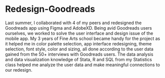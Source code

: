 # Redesign-Goodreads
Last summer, I collaborated with 4 of my peers and redesigned the Goodreads app using Figma and AdobeXD. Being avid Goodreads users ourselves, we worked to solve the user interface and design issue of the mobile app. My 3 years of Fine Arts school became handy for the project as it helped me in color palette selection, app interface redesigning, theme selection, font style, color and sizing, all done according to the user data gained from the 50+ interviews with Goodreads users. The data analysis and data visualization knowledge of Stata, R and SQL from my Statistics class helped me analyze the user data and make meaningful connections to our redesign.
